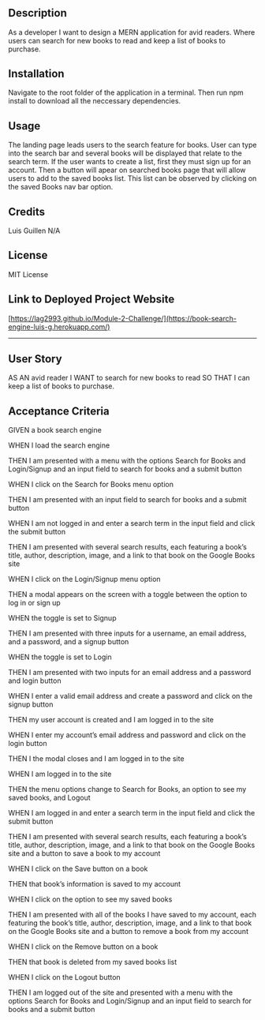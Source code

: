 # <Book-Search-Engine-MERN>
  
## Description
  As a developer I want to design a MERN application for avid readers. Where users can search for new books to read and keep a list of books to purchase. 
  
## Installation
Navigate to the root folder of the application in a terminal. Then run npm install to download all the neccessary dependencies. 

## Usage
   The landing page leads users to the search feature for books. User can type into the search bar and several books will be displayed that relate to the search term. If the user wants to create a list, first they must sign up for an account. Then a button will apear on searched books page that will allow users to add to the saved books list. This list can be observed by clicking on the saved Books nav bar option. 
## Credits
Luis Guillen 
  N/A
## License
  MIT License

## Link to  Deployed Project Website 
  [https://lag2993.github.io/Module-2-Challenge/](https://book-search-engine-luis-g.herokuapp.com/)
  
---  
## User Story

AS AN avid reader I WANT to search for new books to read SO THAT I can keep a list of books to purchase.

## Acceptance Criteria

GIVEN a book search engine
  
WHEN I load the search engine
  
THEN I am presented with a menu with the options Search for Books and Login/Signup and an input field to search for books and a submit button
  
WHEN I click on the Search for Books menu option
  
THEN I am presented with an input field to search for books and a submit button
  
WHEN I am not logged in and enter a search term in the input field and click the submit button
  
THEN I am presented with several search results, each featuring a book’s title, author, description, image, and a link to that book on the Google Books site
  
WHEN I click on the Login/Signup menu option
  
THEN a modal appears on the screen with a toggle between the option to log in or sign up
  
WHEN the toggle is set to Signup
  
THEN I am presented with three inputs for a username, an email address, and a password, and a signup button
  
WHEN the toggle is set to Login
  
THEN I am presented with two inputs for an email address and a password and login button
  
WHEN I enter a valid email address and create a password and click on the signup button
  
THEN my user account is created and I am logged in to the site
  
WHEN I enter my account’s email address and password and click on the login button
  
THEN I the modal closes and I am logged in to the site
  
WHEN I am logged in to the site
  
THEN the menu options change to Search for Books, an option to see my saved books, and Logout
  
WHEN I am logged in and enter a search term in the input field and click the submit button
  
THEN I am presented with several search results, each featuring a book’s title, author, description, image, and a link to that book on the Google Books site and a button to save a book to my account
  
WHEN I click on the Save button on a book
  
THEN that book’s information is saved to my account
  
WHEN I click on the option to see my saved books
  
THEN I am presented with all of the books I have saved to my account, each featuring the book’s title, author, description, image, and a link to that book on the Google Books site and a button to remove a book from my account
  
WHEN I click on the Remove button on a book
  
THEN that book is deleted from my saved books list
  
WHEN I click on the Logout button
  
THEN I am logged out of the site and presented with a menu with the options Search for Books and Login/Signup and an input field to search for books and a submit button  
